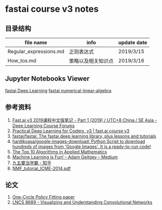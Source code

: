 # fastai course v3 notes

## 目录结构

|file name|info|update date
|---|---|---|
Regular_expressions.md|正则表达式|2019/3/15
How_tos.md|策略以及相关知识点|2019/3/16


## Jupyter Notebooks Viewer

[fastai Deep Learning](https://nbviewer.jupyter.org/github/AutuanLiu/Fastai-Notes-V3/tree/master/fastai_DL_nbs/)
[fastai numerical-linear-algebra](https://nbviewer.jupyter.org/github/AutuanLiu/Fastai-Notes-V3/tree/master/fastai_NLA_nbs/)


## 参考资料
1. [Fast.ai v3 2019课程中文版笔记 - Part 1 (2019) / UTC+8 China / SE Asia - Deep Learning Course Forums](https://forums.fast.ai/t/fast-ai-v3-2019/39325)
2. [Practical Deep Learning for Coders, v3 | fast.ai course v3](https://course.fast.ai/)
3. [fastai/fastai: The fastai deep learning library, plus lessons and tutorials](https://github.com/fastai/fastai)
4. [hardikvasa/google-images-download: Python Script to download hundreds of images from 'Google Images'. It is a ready-to-run code!](https://github.com/hardikvasa/google-images-download)
5. [The Top 10 Algorithms in Applied Mathematics](https://nickhigham.wordpress.com/2016/03/29/the-top-10-algorithms-in-applied-mathematics/)
6. [Machine Learning is Fun! – Adam Geitgey – Medium](https://medium.com/@ageitgey/machine-learning-is-fun-80ea3ec3c471)
7. [九五要当学霸 - 知乎](https://www.zhihu.com/people/zhao95/posts)
8. [NMF_tutorial_ICME-2014.pdf](https://perso.telecom-paristech.fr/essid/teach/NMF_tutorial_ICME-2014.pdf)

## 论文
1. [One-Cycle Policy Fitting paper](https://arxiv.org/pdf/1803.09820.pdf)
2. [LNCS 8689 - Visualizing and Understanding Convolutional Networks](https://cs.nyu.edu/~fergus/papers/zeilerECCV2014.pdf)
